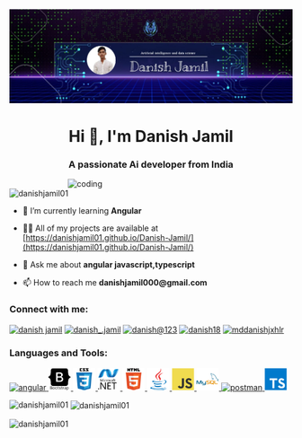 ![logo](https://github.com/Danishjamil01/Danishjamil01/blob/main/github%20banner.png)
<h1 align="center">Hi 👋, I'm Danish Jamil</h1>
<h3 align="center">A passionate Ai developer from India</h3>
<img src="https://miro.medium.com/max/1360/0*7Q3yvSIv_t0ioJ-Z.gif" alt="coding" align="right" width="400">
<p align="left"> <img src="https://komarev.com/ghpvc/?username=danishjamil01&label=Profile%20views&color=0e75b6&style=flat" alt="danishjamil01" /> </p>

- 🌱 I’m currently learning **Angular**

- 👨‍💻 All of my projects are available at [https://danishjamil01.github.io/Danish-Jamil/](https://danishjamil01.github.io/Danish-Jamil/)

- 💬 Ask me about **angular javascript,typescript**

- 📫 How to reach me **danishjamil000&#64;gmail.com**

<h3 align="left">Connect with me:</h3>
<p align="left">
<a href="https://linkedin.com/in/danish jamil" target="blank"><img align="center" src="https://raw.githubusercontent.com/rahuldkjain/github-profile-readme-generator/master/src/images/icons/Social/linked-in-alt.svg" alt="danish jamil" height="30" width="40" /></a>
<a href="https://instagram.com/danish_.jamil" target="blank"><img align="center" src="https://raw.githubusercontent.com/rahuldkjain/github-profile-readme-generator/master/src/images/icons/Social/instagram.svg" alt="danish_.jamil" height="30" width="40" /></a>
<a href="https://dribbble.com/danish@123" target="blank"><img align="center" src="https://raw.githubusercontent.com/rahuldkjain/github-profile-readme-generator/master/src/images/icons/Social/dribbble.svg" alt="danish@123" height="30" width="40" /></a>
<a href="https://www.leetcode.com/danish18" target="blank"><img align="center" src="https://raw.githubusercontent.com/rahuldkjain/github-profile-readme-generator/master/src/images/icons/Social/leet-code.svg" alt="danish18" height="30" width="40" /></a>
<a href="https://auth.geeksforgeeks.org/user/mddanishjxhlr" target="blank"><img align="center" src="https://raw.githubusercontent.com/rahuldkjain/github-profile-readme-generator/master/src/images/icons/Social/geeks-for-geeks.svg" alt="mddanishjxhlr" height="30" width="40" /></a>
</p>

<h3 align="left">Languages and Tools:</h3>
<p align="left"> <a href="https://angular.io" target="_blank" rel="noreferrer"> <img src="https://angular.io/assets/images/logos/angular/angular.svg" alt="angular" width="40" height="40"/> </a> <a href="https://getbootstrap.com" target="_blank" rel="noreferrer"> <img src="https://raw.githubusercontent.com/devicons/devicon/master/icons/bootstrap/bootstrap-plain-wordmark.svg" alt="bootstrap" width="40" height="40"/> </a> <a href="https://www.w3schools.com/css/" target="_blank" rel="noreferrer"> <img src="https://raw.githubusercontent.com/devicons/devicon/master/icons/css3/css3-original-wordmark.svg" alt="css3" width="40" height="40"/> </a> <a href="https://dotnet.microsoft.com/" target="_blank" rel="noreferrer"> <img src="https://raw.githubusercontent.com/devicons/devicon/master/icons/dot-net/dot-net-original-wordmark.svg" alt="dotnet" width="40" height="40"/> </a> <a href="https://www.w3.org/html/" target="_blank" rel="noreferrer"> <img src="https://raw.githubusercontent.com/devicons/devicon/master/icons/html5/html5-original-wordmark.svg" alt="html5" width="40" height="40"/> </a> <a href="https://www.java.com" target="_blank" rel="noreferrer"> <img src="https://raw.githubusercontent.com/devicons/devicon/master/icons/java/java-original.svg" alt="java" width="40" height="40"/> </a> <a href="https://developer.mozilla.org/en-US/docs/Web/JavaScript" target="_blank" rel="noreferrer"> <img src="https://raw.githubusercontent.com/devicons/devicon/master/icons/javascript/javascript-original.svg" alt="javascript" width="40" height="40"/> </a> <a href="https://www.mysql.com/" target="_blank" rel="noreferrer"> <img src="https://raw.githubusercontent.com/devicons/devicon/master/icons/mysql/mysql-original-wordmark.svg" alt="mysql" width="40" height="40"/> </a> <a href="https://postman.com" target="_blank" rel="noreferrer"> <img src="https://www.vectorlogo.zone/logos/getpostman/getpostman-icon.svg" alt="postman" width="40" height="40"/> </a> <a href="https://www.typescriptlang.org/" target="_blank" rel="noreferrer"> <img src="https://raw.githubusercontent.com/devicons/devicon/master/icons/typescript/typescript-original.svg" alt="typescript" width="40" height="40"/> </a> </p>

<p><img align="left" src="https://github-readme-stats.vercel.app/api/top-langs?username=danishjamil01&show_icons=true&locale=en&layout=compact" alt="danishjamil01" /></p>

<p>&nbsp;<img align="center" src="https://github-readme-stats.vercel.app/api?username=danishjamil01&show_icons=true&locale=en" alt="danishjamil01" /></p>

<p><img align="center" src="https://github-readme-streak-stats.herokuapp.com/?user=danishjamil01&" alt="danishjamil01" /></p>
